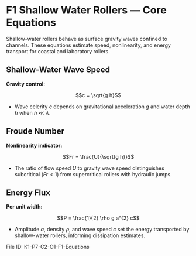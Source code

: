 # F1 Shallow Water Rollers — Core Equations

Shallow-water rollers behave as surface gravity waves confined to channels. These equations estimate speed, nonlinearity, and energy transport for coastal and laboratory rollers.

## Shallow-Water Wave Speed
**Gravity control:**

$$c = \sqrt{g h}$$

- Wave celerity $c$ depends on gravitational acceleration $g$ and water depth $h$ when $h \ll \lambda$.

## Froude Number
**Nonlinearity indicator:**

$$Fr = \frac{U}{\sqrt{g h}}$$

- The ratio of flow speed $U$ to gravity wave speed distinguishes subcritical ($Fr < 1$) from supercritical rollers with hydraulic jumps.

## Energy Flux
**Per unit width:**

$$P = \frac{1}{2} \rho g a^{2} c$$

- Amplitude $a$, density $\rho$, and wave speed $c$ set the energy transported by shallow-water rollers, informing dissipation estimates.

File ID: K1-P7-C2-O1-F1-Equations
